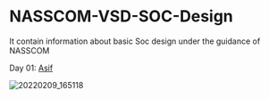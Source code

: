 # NASSCOM-VSD-SOC-Design
It contain information about basic Soc design under the guidance of NASSCOM

Day 01: 
[Asif](https://github.com/asifasifmd/NASSCOM-VSD-SOC-Design/blob/main/README.md#nasscom-vsd-soc-design)


![20220209_165118](https://github.com/asifasifmd/NASSCOM-VSD-SOC-Design/assets/154309294/a9a602e1-09c2-4434-a6e8-8bee30d984ff)

